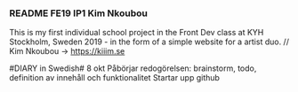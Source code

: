 ### README FE19 IP1 Kim Nkoubou ###
This is my first individual school project in the Front Dev class at KYH Stockholm, Sweden 2019 - in the form of a simple website for a artist duo. 
// Kim Nkoubou -> https://kiiim.se


#DIARY in Swedish#
8 okt 
    Påbörjar redogörelsen: brainstorm, todo, definition av innehåll och funktionalitet
    Startar upp github